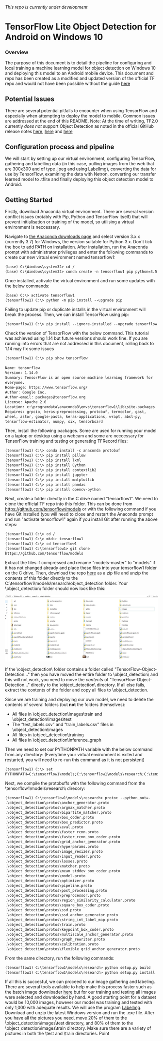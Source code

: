 *This repo is currently under development*
# TensorFlow Lite Object Detection for Android on Windows 10
### Overview
The purpose of this document is to detail the pipeline for configuring and local training a machine learning model for object detection on Windows 10 and deploying this model to an Android mobile device.
This document and repo has been created as a modified and updated version of the official TF repo and would not have been possible without the guide [here](https://github.com/EdjeElectronics/TensorFlow-Object-Detection-API-Tutorial-Train-Multiple-Objects-Windows-10)

## Potential Issues
There are several potential pitfalls to encounter when using TensorFlow and especially when attempting to deploy the model to mobile. Common issues are addressed at the end of this README. 
Note: At the time of writing, TF2.0 currently *does not* support Object Detection as noted in the official GitHub release notes [here](https://github.com/tensorflow/tensorflow/releases/tag/v2.0.0-alpha0), [here](https://github.com/tensorflow/models/issues/7036) and [here](https://github.com/tensorflow/models/issues/6423)

## Configuration process and pipeline
We will start by setting up our virtual environment, configuring TensorFlow, gathering and labelling data (in this case, pulling images from the web that are 300x300 and of type .jpeg and using LabelImg), converting the data for use by TensorFlow, examining the data with Netron, converting our transfer learned model to .tflite and finally deploying this object detection model to Android. 

## Getting Started
Firstly, download Anaconda virtual environment. There are several version conflict issues (notably with Pip, Python and TensorFlow itself) that will prevent initialisation or training of the model, so utilising a virtual environment is neccessary.  

Navigate to [the Anaconda downloads page](https://www.anaconda.com/distribution/) and select version 3.x.x (currently 3.7) for Windows, the version suitable for Python 3.x. Don't tick the box to add PATH on installation. After installation, run the Anaconda prompt with administrator privileges and enter the following commands to create our new virtual environment named tensorflow1: 

```
(base) C:\Windows\system32> cd /
(base) C:\Windows\system32> conda create -n tensorflow1 pip python=3.5
```

Once installed, activate the virtual environment and run some updates with the below commands:
```
(base) C:\> activate tensorflow1
(tensorflow1) C:\> python -m pip install --upgrade pip
```
Failing to update pip or duplicate installs in the virtual environment will break the process. 
Then, we can install TensorFlow using pip:

```
(tensorflow1) C:\> pip install --ignore-installed --upgrade tensorflow
```
Check the version of TensorFlow with the below command. This tutorial was achieved using 1.14 but future versions should work fine. If you are running into errors that are not addressed in this document, rolling back to 1.14 may fix some issues

```
(tensorflow1) C:\> pip show tensorflow

Name: tensorflow
Version: 1.14.0
Summary: TensorFlow is an open source machine learning framework for everyone.
Home-page: https://www.tensorflow.org/
Author: Google Inc.
Author-email: packages@tensorflow.org
License: Apache 2.0
Location: c:\programdata\anaconda3\envs\tensorflow1\lib\site-packages
Requires: grpcio, keras-preprocessing, protobuf, termcolor, gast, wheel, astor, google-pasta, keras-applications, wrapt, absl-py, tensorflow-estimator, numpy, six, tensorboard
``` 
Then, install the following packages. Some are used for running your model on a laptop or desktop using a webcam and some are neccessary for TensorFlow training and testing or generating TFRecord files: 

```
(tensorflow1) C:\> conda install -c anaconda protobuf
(tensorflow1) C:\> pip install pillow
(tensorflow1) C:\> pip install lxml
(tensorflow1) C:\> pip install Cython
(tensorflow1) C:\> pip install contextlib2
(tensorflow1) C:\> pip install jupyter
(tensorflow1) C:\> pip install matplotlib
(tensorflow1) C:\> pip install pandas
(tensorflow1) C:\> pip install opencv-python
```
Next, create a folder directly in the C drive named "tensorflow1". We need to clone the official TF repo into this folder. This can be done from https://github.com/tensorflow/models or with the following command if you have Git installed (you will need to close and restart the Anaconda prompt and run "activate tensorflow1" again if you install Git after running the above steps: 
```
(tensorflow1) C:\> cd /
(tensorflow1) C:\> mkdir tensorflow1
(tensorflow1) C:\> cd tensorflow1
(tensorflow1) C:\tensorflow1> git clone https://github.com/tensorflow/models
```
Extract the files if compressed and rename "models-master" to "models" if it has not changed already and place these files into your tensorflow1 folder on the C drive. Then, download the repo [here](https://github.com/EdjeElectronics/TensorFlow-Object-Detection-API-Tutorial-Train-Multiple-Objects-Windows-10) as a zip file and unzip the contents of this folder directly to the C:\tensorflow1\models\research\object_detection folder.
Your \object_detection\ folder should now look like this:

<p align="center">
  <img src="folderSnip.JPG">
</p>

If the \object_detection\ folder contains a folder called "TensorFlow-Object-Detection..." then you have moved the entire folder to \object_detection\ and this will not work, you need to move the *contents* of "TensorFlow-Object-Detection..." directly to the \object_detection\ directory. If all else fails, extract the contents of the folder and copy all files to \object_detection\. 

Since we are training and deploying our own model, we need to delete the contents of several folders (but **not** the folders themselves):

- All files in \object_detection\images\train and \object_detection\images\test
- The “test_labels.csv” and “train_labels.csv” files in \object_detection\images
- All files in \object_detection\training
- All files in \object_detection\inference_graph

Then we need to set our PYTHONPATH variable with the below command from any directory: 
(Everytime your virtual environment is exited and restarted, you will need to re-run this command as it is not persistent) 

```
(tensorflow1) C:\> set PYTHONPATH=C:\tensorflow1\models;C:\tensorflow1\models\research;C:\tensorflow1\models\research\slim
```
Next, we compile the protobuffs with the following command from the \tensorflow1\models\research\ direcory:

```
(tensorflow1) C:\tensorflow1\models\research> protoc --python_out=. .\object_detection\protos\anchor_generator.proto .\object_detection\protos\argmax_matcher.proto .\object_detection\protos\bipartite_matcher.proto .\object_detection\protos\box_coder.proto .\object_detection\protos\box_predictor.proto .\object_detection\protos\eval.proto .\object_detection\protos\faster_rcnn.proto .\object_detection\protos\faster_rcnn_box_coder.proto .\object_detection\protos\grid_anchor_generator.proto .\object_detection\protos\hyperparams.proto .\object_detection\protos\image_resizer.proto .\object_detection\protos\input_reader.proto .\object_detection\protos\losses.proto .\object_detection\protos\matcher.proto .\object_detection\protos\mean_stddev_box_coder.proto .\object_detection\protos\model.proto .\object_detection\protos\optimizer.proto .\object_detection\protos\pipeline.proto .\object_detection\protos\post_processing.proto .\object_detection\protos\preprocessor.proto .\object_detection\protos\region_similarity_calculator.proto .\object_detection\protos\square_box_coder.proto .\object_detection\protos\ssd.proto .\object_detection\protos\ssd_anchor_generator.proto .\object_detection\protos\string_int_label_map.proto .\object_detection\protos\train.proto .\object_detection\protos\keypoint_box_coder.proto .\object_detection\protos\multiscale_anchor_generator.proto .\object_detection\protos\graph_rewriter.proto .\object_detection\protos\calibration.proto .\object_detection\protos\flexible_grid_anchor_generator.proto
```
From the same directory, run the following commands: 
```
(tensorflow1) C:\tensorflow1\models\research> python setup.py build
(tensorflow1) C:\tensorflow1\models\research> python setup.py install
```
If all this is succesful, we can proceed to our image gathering and labeling. There are several tools available to help make this process faster such as the batch image downloader [here](https://chrome.google.com/webstore/detail/image-downloader/cnpniohnfphhjihaiiggeabnkjhpaldj) but for our training and testing all images were selected and downloaded by hand. A good starting point for a dataset would be 10,000 images, however our model was training and tested with only 1,000 with adequate results. 
We will use the program [LabelImg](https://tzutalin.github.io/labelImg/). Download and unzip the latest Windows version and run the .exe file. After you have all the pictures you need, move 20% of them to the \object_detection\images\test directory, and 80% of them to the \object_detection\images\train directory. Make sure there are a variety of pictures in both the \test and \train directories. Point
